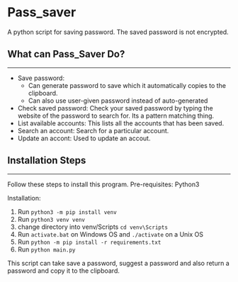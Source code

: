 # Pass_saver
A python script for saving password.
The saved password is not encrypted.

## What can Pass_Saver Do?
---
- Save password:
    - Can generate password to save which it automatically copies to the clipboard.
    - Can also use user-given password instead of auto-generated
- Check saved password: Check your saved password by typing the website of the password to search for. Its a pattern matching thing.
- List available accounts: This lists all the accounts that has been saved.
- Search an account: Search for a particular account.
- Update an accont: Used to update an accout.

## Installation Steps
---
Follow these steps to install this program.
Pre-requisites:
Python3

Installation:
1. Run `python3 -m pip install venv`
2. Run `python3 venv venv`
3. change directory into venv/Scripts `cd venv\Scripts`
4. Run `activate.bat` on Windows OS and `./activate` on a Unix OS
5. Run `python -m pip install -r requirements.txt`
6. Run `python main.py`

This script can take save a password, suggest a password and also return a password and copy it to the clipboard.